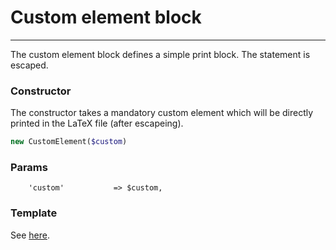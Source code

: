 # Custom element block
-------------------------------

The custom element block defines a simple print block. The statement is escaped.

### Constructor

The constructor takes a mandatory custom element which will be directly printed in the LaTeX file (after escapeing).

```php
new CustomElement($custom)
```

### Params

```
    'custom'           => $custom,
```

### Template

See [here](https://github.com/bobvandevijver/latex-bundle/blob/master/src/Resources/views/Element/custom_element.tex.twig).
